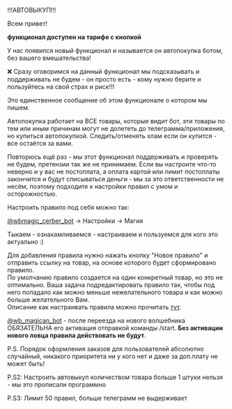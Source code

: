 !!!АВТОВЫКУП!!!


Всем привет!

**функционал доступен на тарифе с кнопкой**

У нас появился новый функционал и называется он автопокупка ботом, без вашего вмешательства!


❌ Сразу оговоримся на данный функционал мы подсказывать и поддерживать не будем - он просто есть - кому нужно берите и пользуйтесь на свой страх и риск!!!

Это единственное сообщение об этом функционале о котором мы пишем.

Автопокупка работает на ВСЕ товары, которые видит бот, эти товары по тем или иным причинам могут не долететь до телеграмма/приложения, но купиться автопокупкой.
Следить/отменять хлам если он купится - все остаётся за вами.

Повторюсь ещё раз - мы этот функционал поддерживать и проверять не будем, претензии так же не принимаем.
Если вы настроите что-то неверно и у вас не постоплата, а оплата картой или лимит постоплаты закончится и будут списываться деньги - мы за это ответственности не несём, поэтому подходите к настройки правил с умом и осторожностью.

Настроить правило под себя можно так:

[@wbmagic_cerber_bot](http://t.me/wbmagic_cerber_bot) -> Настройки -> Магия

Тыкаем - ознакамливаемся - настраиваем и пользуемся для кого это актуально :)

Для добавления правила нужно нажать кнопку "Новое правило" и отправить ссылку на товар, на основе которого будет сформировано правило.  
По умолчанию правило создается на один конкретный товар, но это не оптимально. Ваша задача подредактировать правило так, чтобы под него попадало как можно меньше нежелательного товара и как можно больше желательного Вам.  
Описание как настраивать правила можно прочитать [тут](/autobot_faq/).  

[@wb_magican_bot](http://t.me/wb_magican_bot) - после переезда на нового волшебника ОБЯЗАТЕЛЬНА его активация отправкой команды /start. **Без активации нового ловца правила действовать не будут**.

P.S. Порядок оформления заказов для пользователей абсолютно случайный, никакого приоритета ни у кого нет и даже за доп.плату не может быть!


P.S2: Настроить автовыкуп количеством товара больше 1 штуки нельзя - мы это прописали программно

P.S3: Лимит 50 правил, больше телеграмм не выдерживает
